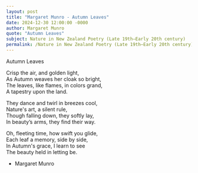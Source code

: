 ```yaml
---
layout: post
title: "Margaret Munro - Autumn Leaves"
date: 2024-12-30 12:00:00 -0000
author: Margaret Munro
quote: "Autumn Leaves"
subject: Nature in New Zealand Poetry (Late 19th–Early 20th century)
permalink: /Nature in New Zealand Poetry (Late 19th–Early 20th century)/Margaret Munro/Margaret Munro - Autumn Leaves
---
```


Autumn Leaves

Crisp the air, and golden light,  
As Autumn weaves her cloak so bright,  
The leaves, like flames, in colors grand,  
A tapestry upon the land.

They dance and twirl in breezes cool,  
Nature's art, a silent rule,  
Though falling down, they softly lay,  
In beauty’s arms, they find their way.

Oh, fleeting time, how swift you glide,  
Each leaf a memory, side by side,  
In Autumn's grace, I learn to see  
The beauty held in letting be.

- Margaret Munro
